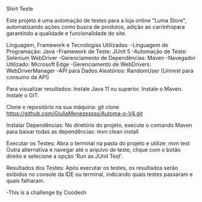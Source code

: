 Shirt Teste

Este projeto é uma automação de testes para a loja online "Luma Store", automatizando ações como busca de produtos, adição ao carrinhopara garantindo a qualidade e funcionalidade do site.

Linguagem, Framework e Tecnologias Utilizadas:
-Linguagem de Programação: Java
-Framework de Teste: JUnit 5
-Automação de Teste: Selenium WebDriver
-Gerenciamento de Dependências: Maven
-Navegador Utilizado: Microsoft Edge
-Gerenciamento de WebDrivers: WebDriverManager
-API para Dados Aleatórios: RandomUser (Unirest para consumo da API)

Para visualizar resultados:
Instale Java 11 ou superior.
Instale o Maven.
Instale o GIT.

Clone o repositório na sua máquina:
git clone https://github.com/GiuliaMenezessss/Automa-o-V4.git

Instalar Dependências:
No diretório do projeto, execute o comando Maven para baixar todas as dependências:
mvn clean install

Executar os Testes:
Abra o terminal na pasta do projeto e utilize:
mvn test
Outra alternativa é navegar até o arquivo de teste, clique com o botão direito e selecione a opção 'Run as JUnit Test'.

Resultados dos Testes:
Após executar os testes, os resultados serão exibidos no console da IDE ou terminal, indicando quais testes passaram e quais falharam.

-This is a challenge by Coodesh
